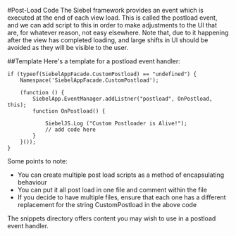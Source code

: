 #Post-Load Code
The Siebel framework provides an event which is executed at the end of each view load. This is called the postload event, and we can add script to this in order to make adjustments to the UI that are, for whatever reason, not easy elsewhere. Note that, due to it happening after the view has completed loading, and large shifts in UI should be avoided as they will be visible to the user.

##Template
Here's a template for a postload event handler:

```
if (typeof(SiebelAppFacade.CustomPostload) == "undefined") {
	Namespace('SiebelAppFacade.CustomPostload');

	(function () {
		SiebelApp.EventManager.addListner("postload", OnPostload, this);
		function OnPostload() {
			
			SiebelJS.Log ("Custom Postloader is Alive!");
			// add code here
		}
	}());
}
```

Some points to note:
* You can create multiple post load scripts as a method of encapsulating behaviour
* You can put it all post load in one file and comment within the file
* If you decide to have multiple files, ensure that each one has a different replacement for the string CustomPostload in the above code

The snippets directory offers content you may wish to use in a postload event handler.